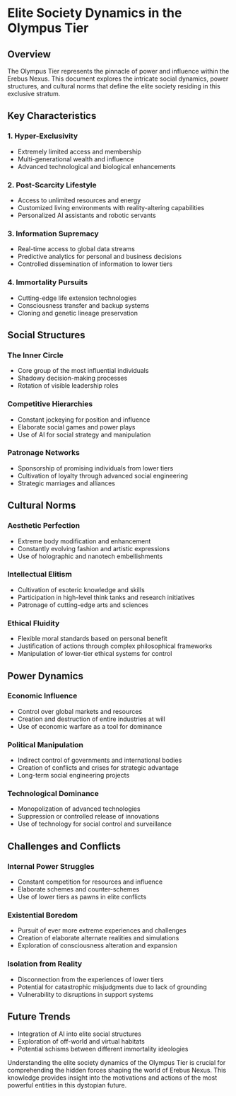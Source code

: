 # Elite Society Dynamics in the Olympus Tier

## Overview

The Olympus Tier represents the pinnacle of power and influence within the Erebus Nexus. This document explores the intricate social dynamics, power structures, and cultural norms that define the elite society residing in this exclusive stratum.

## Key Characteristics

### 1. Hyper-Exclusivity

- Extremely limited access and membership
- Multi-generational wealth and influence
- Advanced technological and biological enhancements

### 2. Post-Scarcity Lifestyle

- Access to unlimited resources and energy
- Customized living environments with reality-altering capabilities
- Personalized AI assistants and robotic servants

### 3. Information Supremacy

- Real-time access to global data streams
- Predictive analytics for personal and business decisions
- Controlled dissemination of information to lower tiers

### 4. Immortality Pursuits

- Cutting-edge life extension technologies
- Consciousness transfer and backup systems
- Cloning and genetic lineage preservation

## Social Structures

### The Inner Circle

- Core group of the most influential individuals
- Shadowy decision-making processes
- Rotation of visible leadership roles

### Competitive Hierarchies

- Constant jockeying for position and influence
- Elaborate social games and power plays
- Use of AI for social strategy and manipulation

### Patronage Networks

- Sponsorship of promising individuals from lower tiers
- Cultivation of loyalty through advanced social engineering
- Strategic marriages and alliances

## Cultural Norms

### Aesthetic Perfection

- Extreme body modification and enhancement
- Constantly evolving fashion and artistic expressions
- Use of holographic and nanotech embellishments

### Intellectual Elitism

- Cultivation of esoteric knowledge and skills
- Participation in high-level think tanks and research initiatives
- Patronage of cutting-edge arts and sciences

### Ethical Fluidity

- Flexible moral standards based on personal benefit
- Justification of actions through complex philosophical frameworks
- Manipulation of lower-tier ethical systems for control

## Power Dynamics

### Economic Influence

- Control over global markets and resources
- Creation and destruction of entire industries at will
- Use of economic warfare as a tool for dominance

### Political Manipulation

- Indirect control of governments and international bodies
- Creation of conflicts and crises for strategic advantage
- Long-term social engineering projects

### Technological Dominance

- Monopolization of advanced technologies
- Suppression or controlled release of innovations
- Use of technology for social control and surveillance

## Challenges and Conflicts

### Internal Power Struggles

- Constant competition for resources and influence
- Elaborate schemes and counter-schemes
- Use of lower tiers as pawns in elite conflicts

### Existential Boredom

- Pursuit of ever more extreme experiences and challenges
- Creation of elaborate alternate realities and simulations
- Exploration of consciousness alteration and expansion

### Isolation from Reality

- Disconnection from the experiences of lower tiers
- Potential for catastrophic misjudgments due to lack of grounding
- Vulnerability to disruptions in support systems

## Future Trends

- Integration of AI into elite social structures
- Exploration of off-world and virtual habitats
- Potential schisms between different immortality ideologies

Understanding the elite society dynamics of the Olympus Tier is crucial for comprehending the hidden forces shaping the world of Erebus Nexus. This knowledge provides insight into the motivations and actions of the most powerful entities in this dystopian future.
